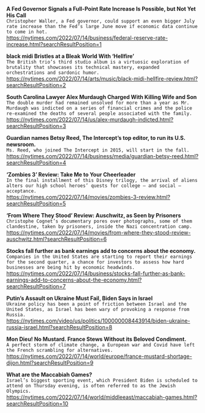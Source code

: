**A Fed Governor Signals a Full-Point Rate Increase Is Possible, but Not Yet His Call**\
`Christopher Waller, a Fed governor, could support an even bigger July rate increase than the Fed’s large June move if economic data continue to come in hot.`\
https://nytimes.com/2022/07/14/business/federal-reserve-rate-increase.html?searchResultPosition=1

**black midi Bristles at a Bleak World With ‘Hellfire’**\
`The British trio’s third studio album is a virtuosic exploration of brutality that showcases its technical mastery, expanded orchestrations and sardonic humor.`\
https://nytimes.com/2022/07/14/arts/music/black-midi-hellfire-review.html?searchResultPosition=2

**South Carolina Lawyer Alex Murdaugh Charged With Killing Wife and Son**\
`The double murder had remained unsolved for more than a year as Mr. Murdaugh was indicted on a series of financial crimes and the police re-examined the deaths of several people associated with the family.`\
https://nytimes.com/2022/07/14/us/alex-murdaugh-indicted.html?searchResultPosition=3

**Guardian names Betsy Reed, The Intercept’s top editor, to run its U.S. newsroom.**\
`Ms. Reed, who joined The Intercept in 2015, will start in the fall.`\
https://nytimes.com/2022/07/14/business/media/guardian-betsy-reed.html?searchResultPosition=4

**‘Zombies 3’ Review: Take Me to Your Cheerleader**\
`In the final installment of this Disney trilogy, the arrival of aliens alters our high school heroes’ quests for college — and social — acceptance.`\
https://nytimes.com/2022/07/14/movies/zombies-3-review.html?searchResultPosition=5

**‘From Where They Stood’ Review: Auschwitz, as Seen by Prisoners**\
`Christophe Cognet’s documentary pores over photographs, some of them clandestine, taken by prisoners, inside the Nazi concentration camp.`\
https://nytimes.com/2022/07/14/movies/from-where-they-stood-review-auschwitz.html?searchResultPosition=6

**Stocks fall further as bank earnings add to concerns about the economy.**\
`Companies in the United States are starting to report their earnings for the second quarter, a chance for investors to assess how hard businesses are being hit by economic headwinds.`\
https://nytimes.com/2022/07/14/business/stocks-fall-further-as-bank-earnings-add-to-concerns-about-the-economy.html?searchResultPosition=7

**Putin’s Assault on Ukraine Must Fail, Biden Says in Israel**\
`Ukraine policy has been a point of friction between Israel and the United States, as Israel has been wary of provoking a response from Russia.`\
https://nytimes.com/video/us/politics/100000008443914/biden-ukraine-russia-israel.html?searchResultPosition=8

**Mon Dieu! No Mustard. France Stews Without its Beloved Condiment.**\
`A perfect storm of climate change, a European war and Covid have left the French scrambling for alternatives.`\
https://nytimes.com/2022/07/14/world/europe/france-mustard-shortage-dijon.html?searchResultPosition=9

**What are the Maccabiah Games?**\
`Israel’s biggest sporting event, which President Biden is scheduled to attend on Thursday evening, is often referred to as the Jewish Olympics.`\
https://nytimes.com/2022/07/14/world/middleeast/maccabiah-games.html?searchResultPosition=10

